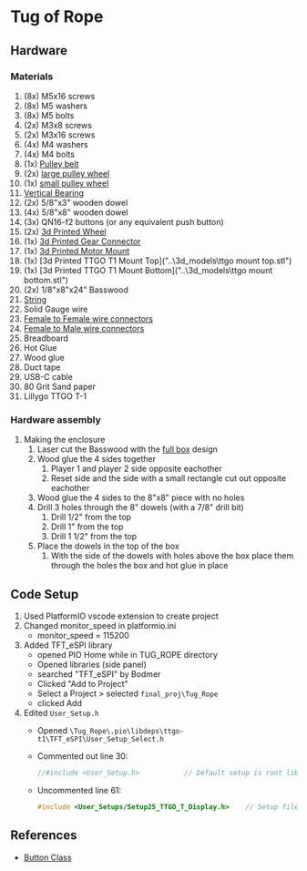 # Tug of Rope

## Hardware

### Materials

1. (8x) M5x16 screws
2. (8x) M5 washers
3. (8x) M5 bolts
4. (2x) M3x8 screws
5. (2x) M3x16 screws
6. (4x) M4 washers
7. (4x) M4 bolts
8. (1x) [Pulley belt](https://www.amazon.com/Zeberoxyz-Synchronous-Aluminum-Timing-20-60T-5B-6/dp/B09JWLTBGT/ref=pd_day0fbt_img_sccl_2/137-4032094-1164165?pd_rd_w=aqmx5&content-id=amzn1.sym.a400618b-650b-4c39-a4fe-66c3e0813a14&pf_rd_p=a400618b-650b-4c39-a4fe-66c3e0813a14&pf_rd_r=Y25H3PRKQT6J4VJPNCJ8&pd_rd_wg=q1mVC&pd_rd_r=9fa581fd-0b1d-4c12-a2aa-504381926a37&pd_rd_i=B08QYYF6W4&th=1)
9. (2x) [large pulley wheel](https://www.amazon.com/Zeberoxyz-Synchronous-Aluminum-Timing-20-60T-5B-6/dp/B09JWLTBGT/ref=pd_day0fbt_img_sccl_2/137-4032094-1164165?pd_rd_w=aqmx5&content-id=amzn1.sym.a400618b-650b-4c39-a4fe-66c3e0813a14&pf_rd_p=a400618b-650b-4c39-a4fe-66c3e0813a14&pf_rd_r=Y25H3PRKQT6J4VJPNCJ8&pd_rd_wg=q1mVC&pd_rd_r=9fa581fd-0b1d-4c12-a2aa-504381926a37&pd_rd_i=B08QYYF6W4&th=1)
10. (1x) [small pulley wheel](https://www.amazon.com/Zeberoxyz-Synchronous-Aluminum-Timing-20-60T-5B-6/dp/B09JWLTBGT/ref=pd_day0fbt_img_sccl_2/137-4032094-1164165?pd_rd_w=aqmx5&content-id=amzn1.sym.a400618b-650b-4c39-a4fe-66c3e0813a14&pf_rd_p=a400618b-650b-4c39-a4fe-66c3e0813a14&pf_rd_r=Y25H3PRKQT6J4VJPNCJ8&pd_rd_wg=q1mVC&pd_rd_r=9fa581fd-0b1d-4c12-a2aa-504381926a37&pd_rd_i=B08QYYF6W4&th=1)
11. [Vertical Bearing](https://www.amazon.com/Sydien-Diameter-Mounted-Pillow-Bearing/dp/B07C5MTB5X/ref=sr_1_3?c=ts&keywords=Mounted%2BBearings&qid=1681677196&s=industrial&sr=1-3&ts_id=16411221&th=1)
12. (2x) 5/8"x3" wooden dowel
13. (4x) 5/8"x8" wooden dowel
14. (3x) QN16-f2 buttons (or any equivalent push button)
15. (2x) [3d Printed Wheel](..\3d_models\wheel.stl)
16. (1x) [3d Printed Gear Connector](..\3d_models\gear_connector.stl)
17. (1x) [3d Printed Motor Mount](..\3d_models\motor_mount.stl)
18. (1x) [3d Printed TTGO T1 Mount Top]("..\3d_models\ttgo mount top.stl")
19. (1x) [3d Printed TTGO T1 Mount Bottom]("..\3d_models\ttgo mount bottom.stl")
20. (2x) 1/8"x8"x24" Basswood
21. [String](https://www.amazon.com/gp/product/B00DKA34VE/ref=ppx_yo_dt_b_asin_title_o02_s00?ie=UTF8&psc=1)
22. Solid Gauge wire
23. [Female to Female wire connectors](https://www.amazon.com/gp/product/B01EV70C78/ref=ppx_yo_dt_b_asin_title_o06_s00?ie=UTF8&psc=1)
24. [Female to Male wire connectors](https://www.amazon.com/gp/product/B01EV70C78/ref=ppx_yo_dt_b_asin_title_o06_s00?ie=UTF8&psc=1)
25. Breadboard
26. Hot Glue
27. Wood glue
28. Duct tape
29. USB-C cable
30. 80 Grit Sand paper
31. Lillygo TTGO T-1

### Hardware assembly

1. Making the enclosure
    1. Laser cut the Basswood with the [full box](..\3d_models\full_box.svg) design
    2. Wood glue the 4 sides together
        1. Player 1 and player 2 side opposite eachother
        2. Reset side and the side with a small rectangle cut out opposite eachother
    3. Wood glue the 4 sides to the 8"x8" piece with no holes
    4. Drill 3 holes through the 8" dowels (with a 7/8" drill bit)
        1. Drill 1/2" from the top
        2. Drill 1" from the top
        3. Drill 1 1/2" from the top
    5. Place the dowels in the top of the box
        1. With the side of the dowels with holes above the box place them
         through the holes the box and hot glue in place

## Code Setup

1. Used PlatformIO vscode extension to create project
2. Changed monitor_speed in platformio.ini
    - monitor_speed = 115200
3. Added TFT_eSPI library
    - opened PIO Home while in TUG_ROPE directory
    - Opened libraries (side panel)
    - searched "TFT_eSPI" by Bodmer
    - Clicked "Add to Project"
    - Select a Project > selected `final_proj\Tug_Rope`
    - clicked Add
4. Edited `User_Setup.h`
    - Opened `\Tug_Rope\.pio\libdeps\ttgo-t1\TFT_eSPI\User_Setup_Select.h`
    - Commented out line 30:

        ```C
        //#include <User_Setup.h>           // Default setup is root library folder
        ```

    - Uncommented line 61:

        ```C
        #include <User_Setups/Setup25_TTGO_T_Display.h>    // Setup file for ESP32 and TTGO T-Display ST7789V SPI bus TFT
        ```

## References

- [Button Class](https://arduino.stackexchange.com/a/48244)
